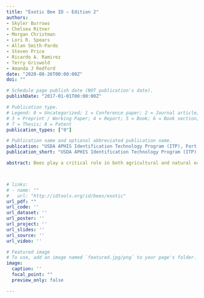```yaml
---
title: "Exotic Bee ID – Edition 2"
authors:
- Skyler Burrows
- Chelsea Ritner
- Morgan Christman
- Lori R. Spears
- Allan Smith-Pardo
- Steven Price
- Ricardo A. Ramirez
- Terry Griswold
- Amanda J Redford
date: "2020-08-26T00:00:00Z"
doi: ""

# Schedule page publish date (NOT publication's date).
publishDate: "2017-01-01T00:00:00Z"

# Publication type.
# Legend: 0 = Uncategorized; 1 = Conference paper; 2 = Journal article;
# 3 = Preprint / Working Paper; 4 = Report; 5 = Book; 6 = Book section;
# 7 = Thesis; 8 = Patent
publication_types: ["0"]

# Publication name and optional abbreviated publication name.
publication: "USDA APHIS Identification Technology Program (ITP), Fort Collins, CO."
publication_short: "USDA APHIS Identification Technology Program (ITP), Fort Collins, CO."

abstract: Bees play a critical role in both agricultural and natural ecosystems, but some bee populations are in decline due to habitat loss, pesticides, parasites and pathogens, and the introduction of non-native species, including non-native bees. Exotic Bee ID was designed and developed as an interactive screening aid to help those that monitor and intercept non-native bees in the U.S. Our intention is to help reduce the loss of valuable native pollinators through early detection of possible invasives. This identification tool focuses on bee families and genera that include non-native bee species that have already been introduced, or have the high potential to invade, the U.S. Exotic Bee ID is aimed primarily at individuals working at ports of entry, state departments of agriculture, with university extension services, and non-experts with an interest in learning features that are important in the identification of native and non-native bees.



# links:
# - name: ""
#   url: "http://idtools.org/id/bees/exotic"
url_pdf: ""
url_code: ''
url_dataset: ''
url_poster: ''
url_project: ''
url_slides: ''
url_source: ''
url_video: ''

# Featured image
# To use, add an image named `featured.jpg/png` to your page's folder. 
image:
  caption: ''
  focal_point: ""
  preview_only: false

---
```

